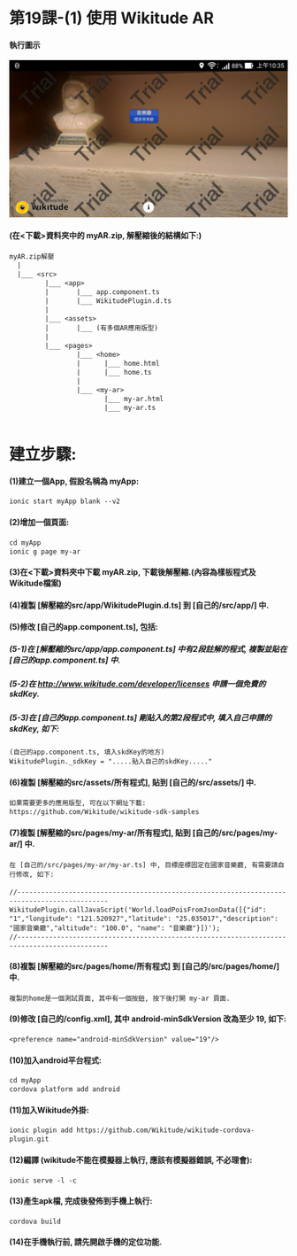 # 第19課-(1) 使用 Wikitude AR


#### 執行圖示
![GitHub Logo](/images/fig19-01.jpg)



#### (在<下載>資料夾中的 myAR.zip, 解壓縮後的結構如下:)
```
myAR.zip解壓
  |
  |___ <src>    
         |___ <app>   
         |       |___ app.component.ts                  
         |       |___ WikitudePlugin.d.ts  
         | 
         |___ <assets>  
         |       |___ (有多個AR應用版型)
         |
         |___ <pages>   
                 |___ <home> 
                 |      |___ home.html 
                 |      |___ home.ts   
                 |       
                 |___ <my-ar> 
                        |___ my-ar.html 
                        |___ my-ar.ts                                
                            
```

# 建立步驟:


#### (1)建立一個App, 假設名稱為 myApp:
```
ionic start myApp blank --v2
```


#### (2)增加一個頁面:
```
cd myApp
ionic g page my-ar
```


#### (3)在<下載>資料夾中下載 myAR.zip, 下載後解壓縮.(內容為樣板程式及Wikitude檔案)


#### (4)複製 [解壓縮的src/app/WikitudePlugin.d.ts] 到 [自己的/src/app/] 中.


#### (5)修改 [自己的app.component.ts], 包括:

##### (5-1)在 [解壓縮的src/app/app.component.ts] 中有2段註解的程式, 複製並貼在 [自己的app.component.ts] 中.
##### (5-2)在 http://www.wikitude.com/developer/licenses 申請一個免費的skdKey.
##### (5-3)在 [自己的app.component.ts] 剛貼入的第2段程式中, 填入自己申請的skdKey, 如下:
```
(自己的app.component.ts, 填入skdKey的地方)
WikitudePlugin._sdkKey = ".....貼入自己的skdKey....."
```


#### (6)複製 [解壓縮的src/assets/所有程式], 貼到 [自己的/src/assets/] 中.
```
如果需要更多的應用版型, 可在以下網址下載:
https://github.com/Wikitude/wikitude-sdk-samples
```

#### (7)複製 [解壓縮的src/pages/my-ar/所有程式], 貼到 [自己的/src/pages/my-ar/] 中.
```
在 [自己的/src/pages/my-ar/my-ar.ts] 中, 目標座標固定在國家音樂廳, 有需要請自行修改, 如下:

//---------------------------------------------------------------------------------------------
WikitudePlugin.callJavaScript('World.loadPoisFromJsonData([{"id": "1","longitude": "121.520927","latitude": "25.035017","description": "國家音樂廳","altitude": "100.0", "name": "音樂廳"}])');
//---------------------------------------------------------------------------------------------
```


#### (8)複製 [解壓縮的src/pages/home/所有程式] 到 [自己的/src/pages/home/] 中.
```
複製的home是一個測試頁面, 其中有一個按鈕, 按下後打開 my-ar 頁面.
```

#### (9)修改 [自己的/config.xml], 其中 android-minSdkVersion 改為至少 19, 如下:
```
<preference name="android-minSdkVersion" value="19"/>
```


#### (10)加入android平台程式:
```
cd myApp
cordova platform add android
```

#### (11)加入Wikitude外掛:
```
ionic plugin add https://github.com/Wikitude/wikitude-cordova-plugin.git
```

#### (12)編譯 (wikitude不能在模擬器上執行, 應該有模擬器錯誤, 不必理會):
```
ionic serve -l -c
```


#### (13)產生apk檔, 完成後發佈到手機上執行:
```
cordova build
```

#### (14)在手機執行前, 請先開啟手機的定位功能.

